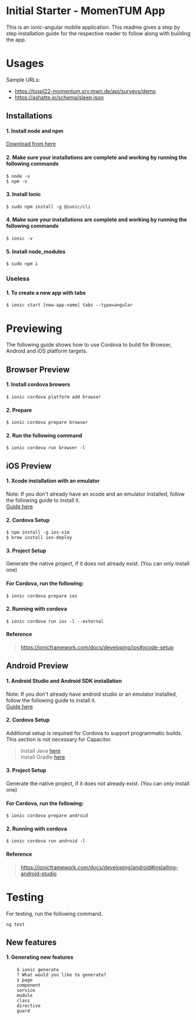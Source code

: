 # Initial Starter - MomenTUM App

This is an ionic-angular mobile application. 
This readme gives a step by step installation guide for the respective
reader to follow along with building the app.

# Usages

Sample URLs:
* https://tuspl22-momentum.srv.mwn.de/api/surveys/demo 
* https://ashatte.io/schema/sleep.json

## Installations
#### 1. Install node and npm 
[Download from here](https://nodejs.org/en/download/) 
#### 2. Make sure your installations are complete and working by running the following commands
    $ node -v
    $ npm -v
#### 3. Install Ionic
    $ sudo npm install -g @ionic/cli
#### 4. Make sure your installations are complete and working by running the following commands 
    $ ionic -v
#### 5. Install node_modules 
    $ sudo npm i

### Useless
#### 1. To create a new app with tabs
    $ ionic start [new-app-name] tabs --type=angular

# Previewing

The following guide shows how to use Cordova to build for Browser, Android and iOS platform targets.
<br>
 
## Browser Preview
#### 1. Install cordova browers
    $ ionic cordova platform add browser
#### 2. Prepare
    $ ionic cordova prepare browser
#### 2. Run the following command
    $ ionic cordova run browser -l

    
    
## iOS Preview
#### 1. Xcode installation with an emulator
Note: If you don't already have an xcode and an emulator installed, follow the following guide
to install it. <br>[Guide here](https://ionicframework.com/docs/developing/ios#xcode-setup)
#### 2. Cordova Setup 
    $ npm install -g ios-sim
    $ brew install ios-deploy
#### 3. Project Setup​
Generate the native project, if it does not already exist. (You can only install one)
#### For Cordova, run the following:
    $ ionic cordova prepare ios
#### 2. Running with cordova
    $ ionic cordova run ios -l --external
#### Reference
> https://ionicframework.com/docs/developing/ios#xcode-setup

## Android Preview
#### 1. Android Studio and Android SDK installation
Note: If you don't already have android studio or an emulator installed, follow the following guide
to install it. <br>[Guide here](https://ionicframework.com/docs/developing/android#android-studio)
#### 2. Cordova Setup
Additional setup is required for Cordova to support programmatic builds. This section is not necessary for Capacitor.
> Install Java [here](https://ionicframework.com/docs/developing/android#java) <br>
> Install Gradle [here](https://ionicframework.com/docs/developing/android#gradle)
#### 3. Project Setup​
Generate the native project, if it does not already exist. (You can only install one)
#### For Cordova, run the following:
    $ ionic cordova prepare android
#### 2. Running with cordova
    $ ionic cordova run android -l

#### Reference
> https://ionicframework.com/docs/developing/android#installing-android-studio

# Testing
For testing, run the following command.

    ng test
## New features
#### 1. Generating new features
        $ ionic generate
        ? What would you like to generate?
        ❯ page
        component
        service
        module
        class
        directive
        guard
